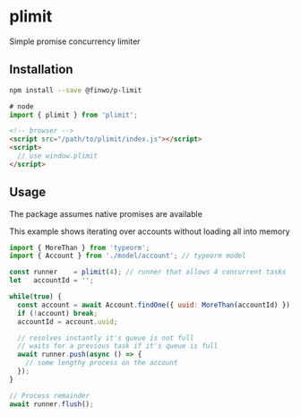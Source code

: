 # plimit

Simple promise concurrency limiter

## Installation

```sh
npm install --save @finwo/p-limit
```

```js
# node
import { plimit } from 'plimit';
```

```html
<!-- browser -->
<script src="/path/to/plimit/index.js"></script>
<script>
  // use window.plimit
</script>
```

## Usage

The package assumes native promises are available

This example shows iterating over accounts without loading all into memory

```js
import { MoreThan } from 'typeorm';
import { Account } from './model/account'; // typeorm model

const runner    = plimit(4); // runner that allows 4 concurrent tasks
let   accountId = '';

while(true) {
  const account = await Account.findOne({ uuid: MoreThan(accountId) });
  if (!account) break;
  accountId = account.uuid;

  // resolves instantly it's queue is not full
  // waits for a previous task if it's queue is full
  await runner.push(async () => {
    // some lengthy process on the account
  });
}

// Process remainder
await runner.flush();
```
